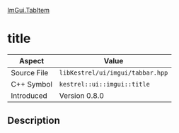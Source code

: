 [ImGui.TabItem](index)
# title
| Aspect | Value |
| --- | --- |
| Source File | `libKestrel/ui/imgui/tabbar.hpp` |
| C++ Symbol | `kestrel::ui::imgui::title` |
| Introduced | Version 0.8.0 |
## Description

